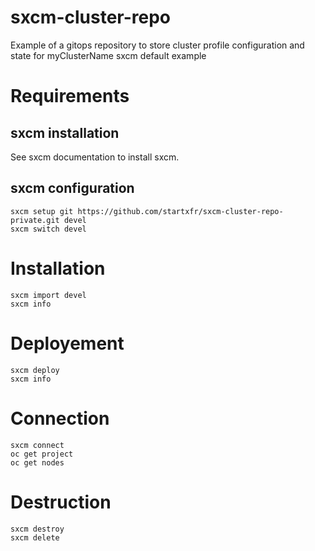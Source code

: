 # sxcm-cluster-repo

Example of a gitops repository to store cluster profile configuration and state
for myClusterName sxcm default example


# Requirements

## sxcm installation

See sxcm documentation to install sxcm.

## sxcm configuration

```
sxcm setup git https://github.com/startxfr/sxcm-cluster-repo-private.git devel
sxcm switch devel
```

# Installation

```
sxcm import devel
sxcm info
```

# Deployement

```
sxcm deploy
sxcm info
```

# Connection

```
sxcm connect
oc get project
oc get nodes
```

# Destruction

```
sxcm destroy
sxcm delete
```

